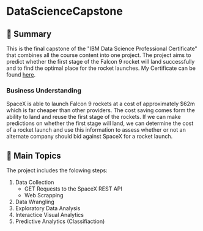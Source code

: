 # DataScienceCapstone


## 📑 Summary
This is the final capstone of the "IBM Data Science Professional Certificate" that combines all the course content into one project. The project aims to predict whether the first stage of the Falcon 9 rocket will land successfully and to find the optimal place for the rocket launches.
My Certificate can be found <a href=https://www.coursera.org/account/accomplishments/professional-cert/8YX3K3W9C857>here</a>.

### Business Understanding
SpaceX is able to launch Falcon 9 rockets at a cost of approximately $62m which is far cheaper than other providers. The cost saving comes form the ability to land and reuse the first stage of the rockets. If we can make predictions on whether the first stage will land, we can determine the cost of a rocket launch and use this information to assess whether or not an alternate company should bid against SpaceX for a rocket launch.

## 📑 Main Topics
The project includes the folowing steps:

1. Data Collection
   - GET Requests to the SpaceX REST API
   - Web Scrapping
3. Data Wrangling
4. Exploratory Data Analysis
5. Interactice Visual Analytics
6. Predictive Analytics (Classifiaction)


